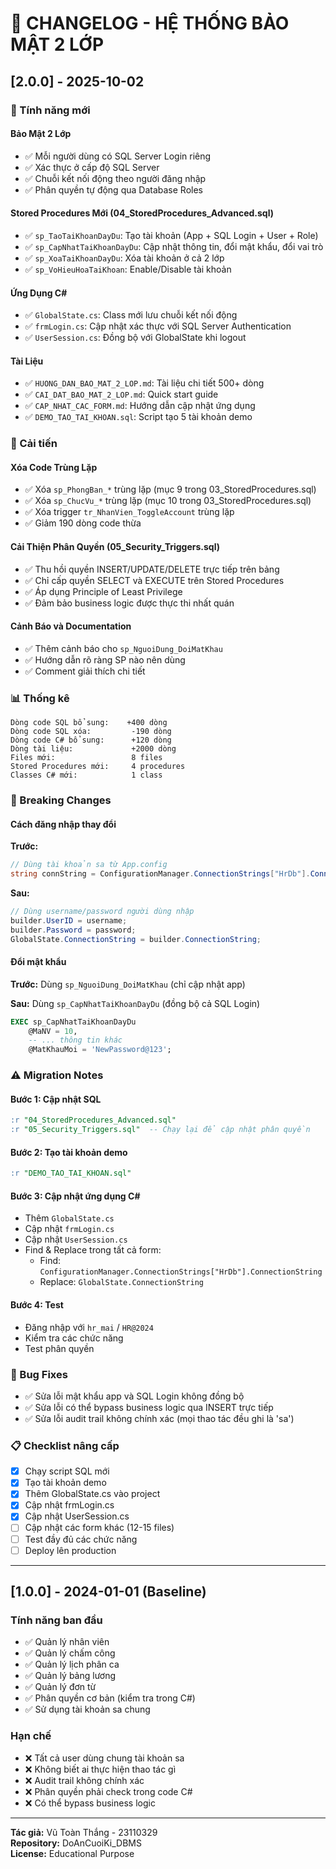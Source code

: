 # 📝 CHANGELOG - HỆ THỐNG BẢO MẬT 2 LỚP

## [2.0.0] - 2025-10-02

### 🎉 Tính năng mới

#### Bảo Mật 2 Lớp
- ✅ Mỗi người dùng có SQL Server Login riêng
- ✅ Xác thực ở cấp độ SQL Server
- ✅ Chuỗi kết nối động theo người đăng nhập
- ✅ Phân quyền tự động qua Database Roles

#### Stored Procedures Mới (04_StoredProcedures_Advanced.sql)
- ✅ `sp_TaoTaiKhoanDayDu`: Tạo tài khoản (App + SQL Login + User + Role)
- ✅ `sp_CapNhatTaiKhoanDayDu`: Cập nhật thông tin, đổi mật khẩu, đổi vai trò
- ✅ `sp_XoaTaiKhoanDayDu`: Xóa tài khoản ở cả 2 lớp
- ✅ `sp_VoHieuHoaTaiKhoan`: Enable/Disable tài khoản

#### Ứng Dụng C#
- ✅ `GlobalState.cs`: Class mới lưu chuỗi kết nối động
- ✅ `frmLogin.cs`: Cập nhật xác thực với SQL Server Authentication
- ✅ `UserSession.cs`: Đồng bộ với GlobalState khi logout

#### Tài Liệu
- ✅ `HUONG_DAN_BAO_MAT_2_LOP.md`: Tài liệu chi tiết 500+ dòng
- ✅ `CAI_DAT_BAO_MAT_2_LOP.md`: Quick start guide
- ✅ `CAP_NHAT_CAC_FORM.md`: Hướng dẫn cập nhật ứng dụng
- ✅ `DEMO_TAO_TAI_KHOAN.sql`: Script tạo 5 tài khoản demo

### 🔧 Cải tiến

#### Xóa Code Trùng Lặp
- ✅ Xóa `sp_PhongBan_*` trùng lặp (mục 9 trong 03_StoredProcedures.sql)
- ✅ Xóa `sp_ChucVu_*` trùng lặp (mục 10 trong 03_StoredProcedures.sql)
- ✅ Xóa trigger `tr_NhanVien_ToggleAccount` trùng lặp
- ✅ Giảm 190 dòng code thừa

#### Cải Thiện Phân Quyền (05_Security_Triggers.sql)
- ✅ Thu hồi quyền INSERT/UPDATE/DELETE trực tiếp trên bảng
- ✅ Chỉ cấp quyền SELECT và EXECUTE trên Stored Procedures
- ✅ Áp dụng Principle of Least Privilege
- ✅ Đảm bảo business logic được thực thi nhất quán

#### Cảnh Báo và Documentation
- ✅ Thêm cảnh báo cho `sp_NguoiDung_DoiMatKhau`
- ✅ Hướng dẫn rõ ràng SP nào nên dùng
- ✅ Comment giải thích chi tiết

### 📊 Thống kê

```
Dòng code SQL bổ sung:    +400 dòng
Dòng code SQL xóa:         -190 dòng
Dòng code C# bổ sung:      +120 dòng
Dòng tài liệu:             +2000 dòng
Files mới:                 8 files
Stored Procedures mới:     4 procedures
Classes C# mới:            1 class
```

### 🎯 Breaking Changes

#### Cách đăng nhập thay đổi
**Trước:**
```csharp
// Dùng tài khoản sa từ App.config
string connString = ConfigurationManager.ConnectionStrings["HrDb"].ConnectionString;
```

**Sau:**
```csharp
// Dùng username/password người dùng nhập
builder.UserID = username;
builder.Password = password;
GlobalState.ConnectionString = builder.ConnectionString;
```

#### Đổi mật khẩu
**Trước:** Dùng `sp_NguoiDung_DoiMatKhau` (chỉ cập nhật app)

**Sau:** Dùng `sp_CapNhatTaiKhoanDayDu` (đồng bộ cả SQL Login)

```sql
EXEC sp_CapNhatTaiKhoanDayDu
    @MaNV = 10,
    -- ... thông tin khác
    @MatKhauMoi = 'NewPassword@123';
```

### ⚠️ Migration Notes

#### Bước 1: Cập nhật SQL
```sql
:r "04_StoredProcedures_Advanced.sql"
:r "05_Security_Triggers.sql"  -- Chạy lại để cập nhật phân quyền
```

#### Bước 2: Tạo tài khoản demo
```sql
:r "DEMO_TAO_TAI_KHOAN.sql"
```

#### Bước 3: Cập nhật ứng dụng C#
- Thêm `GlobalState.cs`
- Cập nhật `frmLogin.cs`
- Cập nhật `UserSession.cs`
- Find & Replace trong tất cả form:
  - Find: `ConfigurationManager.ConnectionStrings["HrDb"].ConnectionString`
  - Replace: `GlobalState.ConnectionString`

#### Bước 4: Test
- Đăng nhập với `hr_mai` / `HR@2024`
- Kiểm tra các chức năng
- Test phân quyền

### 🐛 Bug Fixes

- ✅ Sửa lỗi mật khẩu app và SQL Login không đồng bộ
- ✅ Sửa lỗi có thể bypass business logic qua INSERT trực tiếp
- ✅ Sửa lỗi audit trail không chính xác (mọi thao tác đều ghi là 'sa')

### 📋 Checklist nâng cấp

- [x] Chạy script SQL mới
- [x] Tạo tài khoản demo
- [x] Thêm GlobalState.cs vào project
- [x] Cập nhật frmLogin.cs
- [x] Cập nhật UserSession.cs
- [ ] Cập nhật các form khác (12-15 files)
- [ ] Test đầy đủ các chức năng
- [ ] Deploy lên production

---

## [1.0.0] - 2024-01-01 (Baseline)

### Tính năng ban đầu
- ✅ Quản lý nhân viên
- ✅ Quản lý chấm công
- ✅ Quản lý lịch phân ca
- ✅ Quản lý bảng lương
- ✅ Quản lý đơn từ
- ✅ Phân quyền cơ bản (kiểm tra trong C#)
- ✅ Sử dụng tài khoản sa chung

### Hạn chế
- ❌ Tất cả user dùng chung tài khoản sa
- ❌ Không biết ai thực hiện thao tác gì
- ❌ Audit trail không chính xác
- ❌ Phân quyền phải check trong code C#
- ❌ Có thể bypass business logic

---

**Tác giả:** Vũ Toàn Thắng - 23110329  
**Repository:** DoAnCuoiKi_DBMS  
**License:** Educational Purpose
